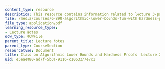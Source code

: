 ```yaml
---
content_type: resource
description: This resource contains information related to lecture 3-partition I.
file: /media/courses/6-890-algorithmic-lower-bounds-fun-with-hardness-proofs-fall-2014/e5eae880ad7f5b3a9116c1063377e7c1_MIT6_890F14_L02.pdf
file_type: application/pdf
learning_resource_types:
- Lecture Notes
ocw_type: OCWFile
parent_title: Lecture Notes
parent_type: CourseSection
resourcetype: Document
title: Class on Algorithmic Lower Bounds and Hardness Proofs, Lecture 2 Notes
uid: e5eae880-ad7f-5b3a-9116-c1063377e7c1
---
```

